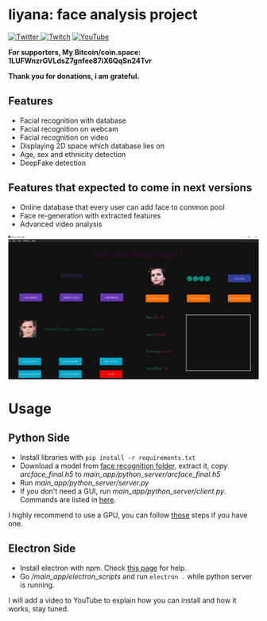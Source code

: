 # liyana: face analysis project

[<img src="https://cdn2.iconfinder.com/data/icons/minimalism/128/twitter.png" alt="Twitter" title="follow my twitter to hear more about AI"/> ](https://twitter.com/tyburakk)                            [<img src="https://i7.uihere.com/icons/381/52/851/logo-media-social-twitch-icon-ac3b3fceb6a1933f5769a3bb147b2963.png" alt="Twitch" title="i sometimes make live coding, follow to get notificated when i go live"/>](https://www.twitch.tv/tyburak)                              [<img src="https://icons.iconarchive.com/icons/dakirby309/simply-styled/128/YouTube-icon.png" alt="YouTube" title="i will make instructive videos about both liyana and AI, stay tuned"/>](https://www.youtube.com/channel/UC_ruNwRztPY_P4aUxbIFuOQ)



__For supporters, My Bitcoin/coin.space: 1LUFWnzrGVLdsZ7gnfee87iX6QqSn24Tvr__

__Thank you for donations, i am grateful.__

## Features

- Facial recognition with database
- Facial recognition on webcam
- Facial recognition on video
- Displaying 2D space which database lies on
- Age, sex and ethnicity detection
- DeepFake detection



## Features that expected to come in next versions

- Online database that every user can add face to common pool
- Face re-generation with extracted features
- Advanced video analysis



![liyana 1.1.0](images-and-figures/liyana_1-2-0.png)



# Usage

## Python Side

- Install libraries with ``` pip install -r requirements.txt ``` 
- Download a model from [face recognition folder](/face_recognition/), extract it, copy *arcface_final.h5* to *main_app/python_server/arcface_final.h5*
- Run *main_app/python_server/server.py*
- If you don't need a GUI, run *main_app/python_server/client.py*. Commands are listed in [here](/main_app/python_server/tensorflow_worker.py).

I highly recommend to use a GPU, you can follow [those](https://www.tensorflow.org/install/gpu) steps if you have one.



## Electron Side

- Install electron with npm. Check [this page](https://www.electronjs.org/docs/tutorial/installation) for help.
- Go */main_app/electron_scripts* and run ```electron .```  while python server is running. 



I will add a video to YouTube to explain how you can install and how it works, stay tuned.